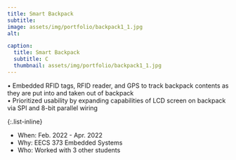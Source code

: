 ```yaml
---
title: Smart Backpack
subtitle: 
image: assets/img/portfolio/backpack1_1.jpg
alt: 

caption:
  title: Smart Backpack
  subtitle: C
  thumbnail: assets/img/portfolio/backpack1_1.jpg
---
```

•	Embedded RFID tags, RFID reader, and GPS to track backpack contents as they are put into and taken out of backpack <br> 
•	Prioritized usability by expanding capabilities of LCD screen on backpack via SPI and 8-bit parallel wiring

{:.list-inline}
- When: Feb. 2022 - Apr. 2022
- Why: EECS 373 Embedded Systems
- Who: Worked with 3 other students
